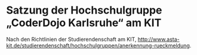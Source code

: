 # Satzung der Hochschulgruppe „CoderDojo Karlsruhe“ am KIT

Nach den Richtlinien der Studierendenschaft am KIT, http://www.asta-kit.de/studierendenschaft/hochschulgruppen/anerkennung-rueckmeldung.
